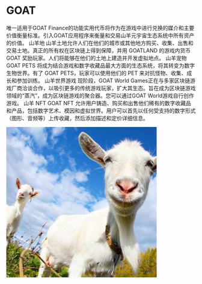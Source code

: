# GOAT

唯一适用于GOAT Finance的功能实用代币将作为在游戏中进行兑换的媒介和主要价值衡量标准。引入GOAT应用程序来衡量和交易山羊元宇宙生态系统中所有资产的价值。
山羊地
山羊土地允许人们在他们的城市或其他地方购买、收集、出售和交易土地。真正的所有权在区块链上得到保障，并用 GOATLAND 的游戏内货币 GOAT 奖励玩家。人们将能够在他们的土地上建造并开发虚拟地点。
山羊宠物
GOAT PETS 将成为结合游戏和数字收藏品最大方面的生态系统，将其转变为数字生物世界。有了 GOAT PETS，玩家可以使用他们的 PET 来对抗怪物、收集、成长和参加训练。
山羊世界游戏
现阶段，GOAT World Games正在与多家区块链游戏厂商洽谈合作，以吸引更多的传统游戏玩家，扩大其生态。旨在成为区块链游戏领域的“蒸汽”，成为区块链游戏的聚合器。您可以通过GOAT World游戏自行创作游戏。
山羊 NFT
GOAT NFT 允许用户铸造、购买和出售他们稀有的数字收藏品和产品，包括数字艺术、模因和虚拟世界。用户可以首先以任何受支持的数字形式（图形、音频等）上传收藏，然后添加描述和定价详细信息。

![t7qH11Ks_400x400](t7qH11Ks_400x400.jpeg)
